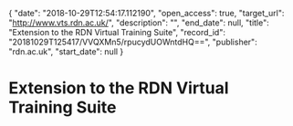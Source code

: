 {
  "date": "2018-10-29T12:54:17.112190", 
  "open_access": true, 
  "target_url": "http://www.vts.rdn.ac.uk/", 
  "description": "", 
  "end_date": null, 
  "title": "Extension to the RDN Virtual Training Suite", 
  "record_id": "20181029T125417/VVQXMn5/rpucydUOWntdHQ==", 
  "publisher": "rdn.ac.uk", 
  "start_date": null
}

# Extension to the RDN Virtual Training Suite

